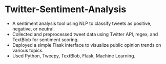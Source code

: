 # Twitter-Sentiment-Analysis
* A sentiment analysis tool using NLP to classify tweets as positive, negative, or neutral.  
* Collected and preprocessed tweet data using Twitter API, regex, and TextBlob for sentiment scoring.  
* Deployed a simple Flask interface to visualize public opinion trends on various topics.  
* Used Python, Tweepy, TextBlob, Flask, Machine Learning.
